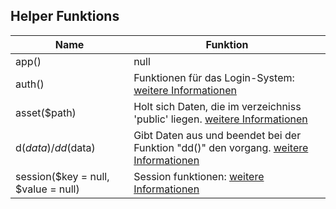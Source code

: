 ## Helper Funktions

| Name | Funktion|
|------|---------|
| app() | null |
| auth() | Funktionen für das Login-System: [weitere Informationen](https://fr.local/docs/docs.html#auth) |
| asset($path) | Holt sich Daten, die im verzeichniss 'public' liegen. [weitere Informationen](https://fr.local/docs/docs.html#asset) |
| d($data) / dd($data) | Gibt Daten aus und beendet bei der Funktion "dd()" den vorgang. [weitere Informationen](https://fr.local/docs/docs.html#dd) |
| session($key = null, $value = null) | Session funktionen: [weitere Informationen](https://fr.local/docs/docs.html#session) |